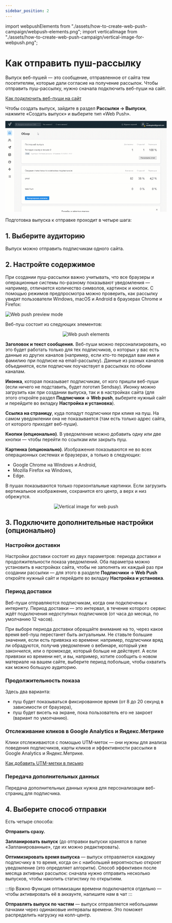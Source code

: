 ```yaml
---
sidebar_position: 2
---
```

import webpushElements from "./assets/how-to-create-web-push-campaign/webpush-elements.png";
import verticalImage from "./assets/how-to-create-web-push-campaign/vertical-image-for-webpush.png";

# Как отправить пуш-рассылку

Выпуск веб-пушей — это сообщение, отправленное от сайта тем посетителям, которые дали согласие на получение рассылок. Чтобы отправить пуш-рассылку, нужно сначала подключить веб-пуши на сайт.

[Как подключить веб-пуши на сайт](./how-to-connect-web-push.mdx)

Чтобы создать выпуск, зайдите в раздел **Рассылки → Выпуски**, нажмите «Создать выпуск» и выберите тип «Web Push».

![How to create a push campaign](./assets/how-to-create-web-push-campaign/how-to-create-a-push-campaign.gif) <br/>

Подготовка выпуска к отправке проходит в четыре шага:

## 1. Выберите аудиторию
Выпуск можно отправить подписчикам одного сайта.

## 2. Настройте содержимое
При создании пуш-рассылки важно учитывать, что все браузеры и операционные системы по-разному показывают уведомления — например, отличается количество символов, картинок и кнопок. С помощью режимов предпросмотра можно проверить, как рассылку увидят пользователи Windows, macOS и Android в браузерах Chrome и Firefox:

![Web push preview mode](./assets/how-to-create-web-push-campaign/webpush-preview-mode.gif) <br/>

Веб-пуш состоит из следующих элементов:

<p align="center">
    <img src={webpushElements} alt="Web push elements" />
</p>

**Заголовок и текст сообщения.** Веб-пуши можно персонализировать, но это будет работать только для тех подписчиков, о которых у вас есть данные из других каналов (например, если кто-то передал вам имя и фамилию при подписке на email-рассылку). Данные из разных каналов объединятся, если подписчик поучаствует в рассылках по обоим каналам.

**Иконка**, которая показывает подписчикам, от кого пришли веб-пуши (если ничего не подставить, будет логотип Sendsay). Иконку можно загрузить как при создании выпуска, так и в настройках сайта (для этого откройте раздел **Подписчики → Web push**, выберите нужный сайт и перейдите во вкладку **Настройка и установка**).

**Ссылка на страницу**, куда попадут подписчики при клике на пуш. На самом уведомлении она не показывается (там есть только адрес сайта, от которого приходят веб-пуши).

**Кнопки (опционально)**. В уведомление можно добавить одну или две кнопки — чтобы перейти по ссылкам или закрыть пуш.

**Картинка (опционально)**. Изображения показываются не во всех операционных системах и браузерах, а только в следующих:
- Google Chrome на Windows и Android,
- Mozilla Firefox на Windows,
- Edge.

В пушах показываются только горизонтальные картинки. Если загрузить вертикальное изображение, сохранится его центр, а верх и низ обрежутся.

<p align="center">
    <img src={verticalImage} alt="Vertical image for web push" />
</p>

## 3. Подключите дополнительные настройки (опционально)
### Настройки доставки
Настройки доставки состоят из двух параметров: периода доставки и продолжительности показа уведомлений. Оба параметра можно установить в настройках сайта, чтобы не заполнять их каждый раз при создании рассылки — для этого в разделе **Подписчики → Web Push** откройте нужный сайт и перейдите во вкладку **Настройка и установка**.

### Период доставки
Веб-пуши отправляются подписчикам, когда они подключены к интернету. Период доставки — это интервал, в течение которого сервис ждёт подключения недоступных подписчиков (от часа до месяца, по умолчанию 12 часов).

При выборе периода доставки обращайте внимание на то, через какое время веб-пуш перестанет быть актуальным. Не ставьте большие значения, если есть привязка ко времени: например, подписчики вряд ли обрадуются, получив уведомление о вебинаре, который уже закончился, или о промокоде, который больше не действует. А если привязки ко времени нет, и вы, например, хотите сообщить о новом материале на вашем сайте, выберите период побольше, чтобы охватить как можно большую аудиторию.

### Продолжительность показа
Здесь два варианта:
- пуш будет показываться фиксированное время (от 8 до 20 секунд в зависимости от браузера),
- пуш будет висеть на экране, пока пользователь его не закроет (вариант по умолчанию).

### Отслеживание кликов в Google Analytics и Яндекс.Метрике
Клики отслеживаются с помощью UTM-меток — они нужны для анализа поведения подписчиков, карты кликов и эффективности рассылки в Google Analytics и Яндекс.Метрике.

[Как добавить UTM-метки в письмо](/docs/email-campaigns/settings/how-to-add-utm.md)

### Передача дополнительных данных
Передача дополнительных данных нужна для персонализации веб-страниц для подписчика.

## 4. Выберите способ отправки
Есть четыре способа:

**Отправить сразу.**

**Запланировать выпуск** (до отправки выпуски хранятся в папке «Запланированные», где их можно редактировать).

**Оптимизировать время выпуска** — выпуск отправляется каждому подписчику в то время, когда он с наибольшей вероятностью откроет уведомление (это определяет алгоритм). Способ эффективен после месяца активных рассылок: сначала нужно отправить несколько выпусков, чтобы накопить статистику по открытиям.

:::tip Важно
Функция оптимизации времени подключается отдельно — чтобы активировать её в аккаунте, напишите нам в чат
:::

**Отправлять выпуск по частям** — выпуск отправляется небольшими пачками через одинаковые интервалы времени. Это поможет распределить нагрузку на колл-центр.